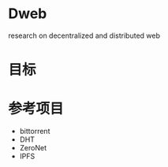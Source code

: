 # Dweb
research on decentralized and distributed web

# 目标

# 参考项目
- bittorrent
- DHT
- ZeroNet
- IPFS

